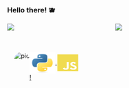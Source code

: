 ### Hello there!  🫐
<div align="center">
  <a href="https://github.com/FelipeWasTaken">
  <img align="left" height="180em" src="https://github-readme-stats.vercel.app/api?username=FelipeWasTaken&show_icons=true&theme=midnight-purple&include_all_commits=true&count_private=true"/>
  <img height="180em" src="https://i.pinimg.com/564x/99/cf/8a/99cf8a16d81a5c1ee89669afd46c9197.jpg"/>
</div>
  
##
  
 <div style="display: inline_block"><br>
  <img align="center" alt="Python" height="50" width="60" src="https://raw.githubusercontent.com/devicons/devicon/master/icons/python/python-original.svg"> 
  <img align="center" alt="Js" height="40" width="50" src="https://raw.githubusercontent.com/devicons/devicon/master/icons/javascript/javascript-plain.svg">
  <img align="left" alt="pic" height="150" style="border-radius:80px;" src="https://i.pinimg.com/564x/fb/dc/47/fbdc47ef7eb1bba6596e57c7cfb3d143.jpg">
</div>!

##
